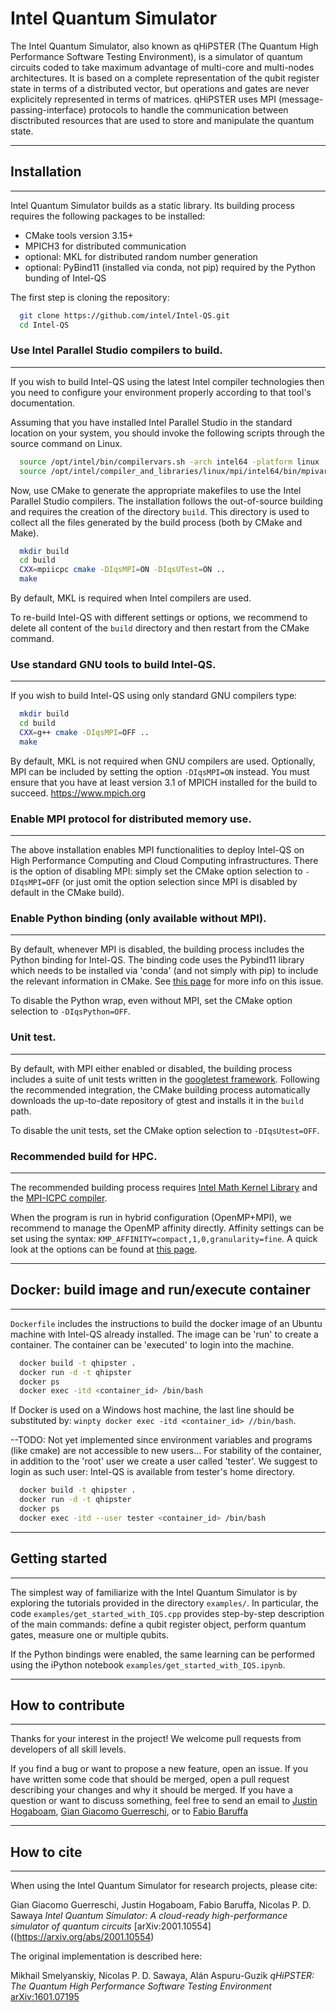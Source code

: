 # Intel Quantum Simulator

The Intel Quantum Simulator, also known as qHiPSTER (The Quantum High Performance Software Testing Environment),
is a simulator of quantum circuits coded to take maximum advantage of multi-core and multi-nodes architectures.
It is based on a complete representation of the qubit register state in terms of a distributed vector, but
operations and gates are never explicitely represented in terms of matrices.
qHiPSTER uses MPI (message-passing-interface) protocols to handle the communication between disctributed
resources that are used to store and manipulate the quantum state.


----
## Installation
----

Intel Quantum Simulator builds as a static library.
Its building process requires the following packages to be installed:

*  CMake tools version 3.15+
*  MPICH3 for distributed communication
*  optional: MKL for distributed random number generation
*  optional: PyBind11 (installed via conda, not pip) required by the Python bunding of Intel-QS

The first step is cloning the repository:
```bash
  git clone https://github.com/intel/Intel-QS.git
  cd Intel-QS
```



### Use Intel Parallel Studio compilers to build.
----

If you wish to build Intel-QS using the latest Intel compiler technologies then
you need to configure your environment properly according to that tool's documentation.

Assuming that you have installed Intel Parallel Studio in the standard location on your
system,  you should invoke the following scripts through the source command on Linux.

```bash
  source /opt/intel/bin/compilervars.sh -arch intel64 -platform linux
  source /opt/intel/compiler_and_libraries/linux/mpi/intel64/bin/mpivars.sh
```

Now, use CMake to generate the appropriate makefiles to use the Intel Parallel Studio compilers.
The installation follows the out-of-source building and requires the creation of the directory `build`.
This directory is used to collect all the files generated by the build process (both by CMake and Make).
```bash
  mkdir build
  cd build
  CXX=mpiicpc cmake -DIqsMPI=ON -DIqsUTest=ON ..
  make
```
By default, MKL is required when Intel compilers are used.

To re-build Intel-QS with different settings or options, we recommend to delete all content of the
`build` directory and then restart from the CMake command.



### Use standard GNU tools to build Intel-QS.
----

If you wish to build Intel-QS using only standard GNU compilers type:
 
```bash
  mkdir build
  cd build
  CXX=g++ cmake -DIqsMPI=OFF ..
  make
```
By default, MKL is not required when GNU compilers are used.
Optionally, MPI can be included by setting the option `-DIqsMPI=ON` instead. You must ensure
that you have at least version 3.1 of MPICH installed for the build to succeed.
https://www.mpich.org



### Enable MPI protocol for distributed memory use.
----

The above installation enables MPI functionalities to deploy Intel-QS on High Performance
Computing and Cloud Computing infrastructures. There is the option of disabling MPI:
simply set the CMake option selection to `-DIqsMPI=OFF`
(or just omit the option selection since MPI is disabled by default in the CMake build).



### Enable Python binding (only available without MPI).
----

By default, whenever MPI is disabled, the building process includes the Python binding for
Intel-QS. The binding code uses the Pybind11 library which needs to be installed via 'conda'
(and not simply with pip) to include the relevant information in CMake.
See [this page](https://github.com/pybind/pybind11/issues/1628) for more info on this issue.

To disable the Python wrap, even without MPI, set the CMake option selection to
`-DIqsPython=OFF`.



### Unit test.
----

By default, with MPI either enabled or disabled, the building process includes a suite
of unit tests written in the [googletest framework](https://github.com/google/googletest).
Following the recommended integration, the CMake building process automatically downloads
the up-to-date repository of gtest and installs it in the `build` path.

To disable the unit tests, set the CMake option selection to
`-DIqsUtest=OFF`.



### Recommended build for HPC.
----

The recommended building process requires
[Intel Math Kernel Library](https://software.intel.com/en-us/mkl)
and the [MPI-ICPC compiler](https://software.intel.com/en-us/node/528770).

When the program is run in hybrid configuration (OpenMP+MPI), we recommend to manage
the OpenMP affinity directly. Affinity settings can be set using the syntax:
`KMP_AFFINITY=compact,1,0,granularity=fine`.
A quick look at the options can be found at
[this page](https://www.nas.nasa.gov/hecc/support/kb/using-intel-openmp-thread-affinity-for-pinning_285.html).



----
## Docker: build image and run/execute container
----

`Dockerfile` includes the instructions to build the docker image of an Ubuntu machine
with Intel-QS already installed. The image can be 'run' to create a container.
The container can be 'executed' to login into the machine.

```bash
  docker build -t qhipster .
  docker run -d -t qhipster
  docker ps
  docker exec -itd <container_id> /bin/bash
```

If Docker is used on a Windows host machine, the last line should be substituted by:
`winpty docker exec -itd <container_id> //bin/bash`.

--TODO: Not yet implemented since environment variables and programs (like cmake) are
not accessible to new users...
For stability of the container, in addition to the 'root' user we create a user called
'tester'. We suggest to login as such user: Intel-QS is available from tester's home directory.

```bash
  docker build -t qhipster .
  docker run -d -t qhipster
  docker ps
  docker exec -itd --user tester <container_id> /bin/bash
```


----
## Getting started
----

The simplest way of familiarize with the Intel Quantum Simulator is by exploring the tutorials
provided in the directory `examples/`.
In particular, the code `examples/get_started_with_IQS.cpp` provides step-by-step
description of the main commands:
define a qubit register object, perform quantum gates, measure one or multiple qubits.

If the Python bindings were enabled, the same learning can be performed using the iPython
notebook `examples/get_started_with_IQS.ipynb`.



----
## How to contribute
----

Thanks for your interest in the project! We welcome pull requests from developers of all skill levels.

If you find a bug or want to propose a new feature, open an issue.
If you have written some code that should be merged, open a pull request describing your changes and why it should be merged.
If you have a question or want to discuss something, feel free to send an email to
[Justin Hogaboam](justin.w.hogaboam@intel.com),
[Gian Giacomo Guerreschi](gian.giacomo.guerreschi@intel.com), or to
[Fabio Baruffa](fabio.baruffa@intel.com)



----
## How to cite
----

When using the Intel Quantum Simulator for research projects, please cite:

   Gian Giacomo Guerreschi, Justin Hogaboam, Fabio Baruffa, Nicolas P. D. Sawaya
   *Intel Quantum Simulator: A cloud-ready high-performance simulator of quantum circuits*
   [arXiv:2001.10554]((https://arxiv.org/abs/2001.10554)

The original implementation is described here: 

   Mikhail Smelyanskiy, Nicolas P. D. Sawaya, Alán Aspuru-Guzik
   *qHiPSTER: The Quantum High Performance Software Testing Environment*
   [arXiv:1601.07195](https://arxiv.org/abs/1601.07195)
